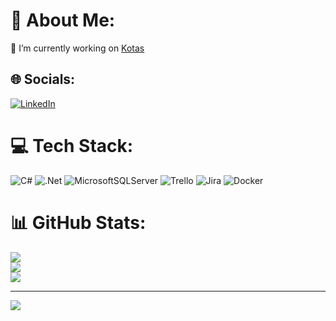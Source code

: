 # 💫 About Me:
🚩 I’m currently working on [Kotas](https://kotas.com.br/)


## 🌐 Socials:
[![LinkedIn](https://img.shields.io/badge/LinkedIn-%230077B5.svg?logo=linkedin&logoColor=white)](https://www.linkedin.com/in/sauloalmeidadev/) 

# 💻 Tech Stack:
![C#](https://img.shields.io/badge/c%23-%23239120.svg?style=for-the-badge&logo=c-sharp&logoColor=white) ![.Net](https://img.shields.io/badge/.NET-5C2D91?style=for-the-badge&logo=.net&logoColor=white) ![MicrosoftSQLServer](https://img.shields.io/badge/Microsoft%20SQL%20Sever-CC2927?style=for-the-badge&logo=microsoft%20sql%20server&logoColor=white) ![Trello](https://img.shields.io/badge/Trello-%23026AA7.svg?style=for-the-badge&logo=Trello&logoColor=white) ![Jira](https://img.shields.io/badge/jira-%230A0FFF.svg?style=for-the-badge&logo=jira&logoColor=white) ![Docker](https://img.shields.io/badge/docker-%230db7ed.svg?style=for-the-badge&logo=docker&logoColor=white)
# 📊 GitHub Stats:
![](https://github-readme-stats.vercel.app/api?username=sauloalmeida&theme=vue-dark&hide_border=true&include_all_commits=true&count_private=true)<br/>
![](https://github-readme-streak-stats.herokuapp.com/?user=sauloalmeida&theme=vue-dark&hide_border=true)<br/>
![](https://github-readme-stats.vercel.app/api/top-langs/?username=sauloalmeida&theme=vue-dark&hide_border=true&include_all_commits=true&count_private=true&layout=compact)

---
[![](https://visitcount.itsvg.in/api?id=sauloalmeida&icon=0&color=0)](https://visitcount.itsvg.in)

<!-- Proudly created with GPRM ( https://gprm.itsvg.in ) -->
